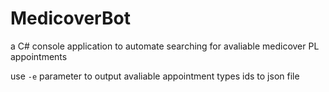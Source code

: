 # MedicoverBot
a C# console application to automate searching for avaliable medicover PL appointments

use `-e` parameter to output avaliable appointment types ids to json file